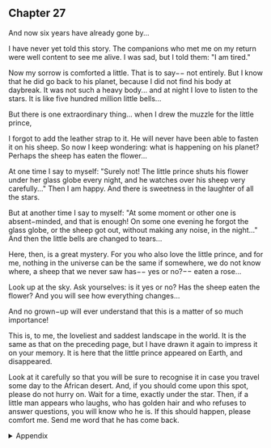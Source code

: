 ## Chapter 27


And now six years have already gone by...

I have never yet told this story. The companions who met me on my return were well content to see me alive. I was sad, but I told them: "I am tired."

Now my sorrow is comforted a little. That is to say−− not entirely. But I know that he did go back to his planet, because I did not find his body at daybreak. It was not such a heavy body... and at night I love to listen to the stars. It is like five hundred million little bells...

But there is one extraordinary thing... when I drew the muzzle for the little prince,

I forgot to add the leather strap to it. He will never have been able to fasten it on his sheep. So now I keep wondering: what is happening on his planet? Perhaps the sheep has eaten the flower...

At one time I say to myself: "Surely not! The little prince shuts his flower under her glass globe every night, and he watches over his sheep very carefully..." Then I am happy. And there is sweetness in the laughter of all the stars.

But at another time I say to myself: "At some moment or other one is absent−minded, and that is enough! On some one evening he forgot the glass globe, or the sheep got out, without making any noise, in the night..." And then the little bells are changed to tears...

Here, then, is a great mystery. For you who also love the little prince, and for me, nothing in the universe can be the same if somewhere, we do not know where, a sheep that we never saw has−− yes or no?−− eaten a rose...

Look up at the sky. Ask yourselves: is it yes or no? Has the sheep eaten the flower? And you will see how everything changes...

And no grown−up will ever understand that this is a matter of so much importance!

This is, to me, the loveliest and saddest landscape in the world. It is the same as that on the preceding page, but I have drawn it again to impress it on your memory. It is here that the little prince appeared on Earth, and disappeared.

Look at it carefully so that you will be sure to recognise it in case you travel some day to the African desert. And, if you should come upon this spot, please do not hurry on. Wait for a time, exactly under the star. Then, if a little man appears who laughs, who has golden hair and who refuses to answer questions, you will know who he is. If this should happen, please comfort me. Send me word that he has come back.


<details>
<summary>Appendix</summary>


</details>